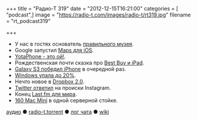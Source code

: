 +++
title = "Радио-Т 319"
date = "2012-12-15T16:21:00"
categories = [ "podcast",]
image = "https://radio-t.com/images/radio-t/rt319.jpg"
filename = "rt_podcast319"

+++

* У нас в гостях основатель [правильного музея](http://www.cultofmac.com/195205/more-macs-than-they-can-count-inside-the-moscow-apple-museum-gallery/).
* Google запустил [Maps для iOS](http://techcrunch.com/2012/12/12/take-that-apple-maps/).
* [YotaPhone - это ой!](http://www.engadget.com/2012/12/13/yotaphone-dualscreen-android-hands-on/).
* Рождественская почти сказка про [Best Buy и iPad](http://gizmodo.com/5966898/best-buy-screw-up-results-in-an-amazing-buy-one-get-five-deal-on-ipads).
* [Galaxy S3 победил iPhone](http://www.cnet.com/8301-33506_1-57557848-306/galaxy-s3-beats-iphone-5-for-best-device-of-2012/) в очередной раз.
* [Windows упала до 20%](http://www.theregister.co.uk/2012/12/13/windows_market_share_just_20percent/).
* Нечто новое в [Dropbox 2.0](http://thenextweb.com/apps/2012/12/14/dropbox-updates-with-a-fresh-mobile-look-and-refined-photo-experience-on-ios/).
* [Twitter ответил](http://www.theverge.com/2012/12/11/3755908/twitter-adds-filters-but-misses-the-point) на происки Instagram.
* Конец [Last.fm для мира](http://thenextweb.com/media/2012/12/13/last-fm-to-kill-its-radio-feature-in-many-countries-next-month-making-it-a-paid-feature-i).
* [160 Mac Mini](http://habrahabr.ru/post/162023/) в одной серверной стойке.

[аудио](http://cdn.radio-t.com/rt_podcast319.mp3) ● [radio-t.torrent](http://cdn.radio-t.com/torrents/rt_podcast319.mp3.torrent) ● [лог чата](http://chat.radio-t.com/logs/radio-t-319.html) ● [wiki](http://wiki.radio-t.com/%D0%92%D1%8B%D0%BF%D1%83%D1%81%D0%BA_319)<audio src="http://cdn.radio-t.com/rt_podcast319.mp3" preload="none"></audio>